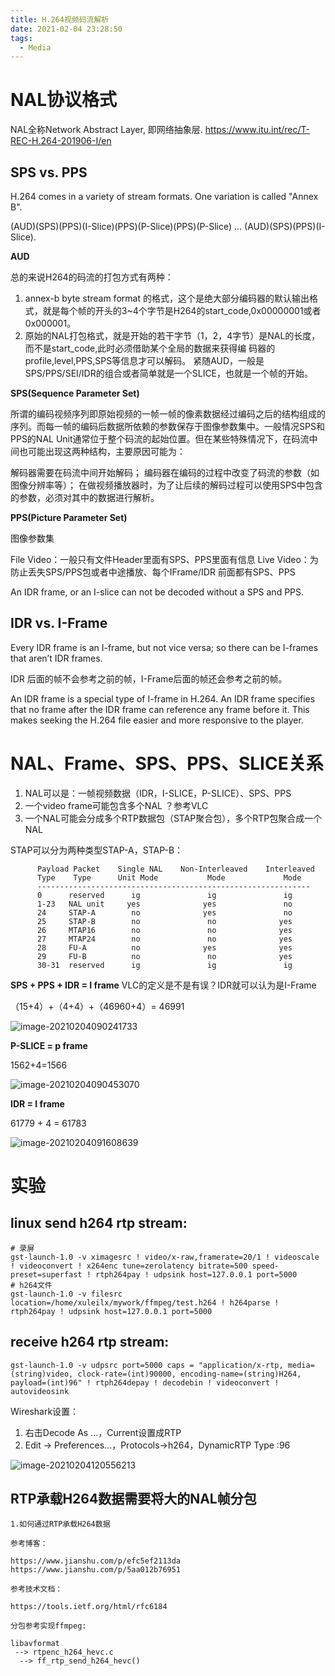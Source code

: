```yaml
---
title: H.264视频码流解析
date: 2021-02-04 23:28:50
tags:
  - Media
---
```

# NAL协议格式

NAL全称Network Abstract Layer, 即网络抽象层.
https://www.itu.int/rec/T-REC-H.264-201906-I/en

## SPS vs. PPS
H.264 comes in a variety of stream formats. One variation is called "Annex B".

(AUD)(SPS)(PPS)(I-Slice)(PPS)(P-Slice)(PPS)(P-Slice) ... (AUD)(SPS)(PPS)(I-Slice).

**AUD**

总的来说H264的码流的打包方式有两种：

1. annex-b byte stream format 的格式，这个是绝大部分编码器的默认输出格式，就是每个帧的开头的3~4个字节是H264的start_code,0x00000001或者0x000001。
2. 原始的NAL打包格式，就是开始的若干字节（1，2，4字节）是NAL的长度，而不是start_code,此时必须借助某个全局的数据来获得编 码器的profile,level,PPS,SPS等信息才可以解码。
紧随AUD，一般是SPS/PPS/SEI/IDR的组合或者简单就是一个SLICE，也就是一个帧的开始。

**SPS(Sequence Parameter Set)**

所谓的编码视频序列即原始视频的一帧一帧的像素数据经过编码之后的结构组成的序列。而每一帧的编码后数据所依赖的参数保存于图像参数集中。一般情况SPS和PPS的NAL Unit通常位于整个码流的起始位置。但在某些特殊情况下，在码流中间也可能出现这两种结构，主要原因可能为：

解码器需要在码流中间开始解码；
编码器在编码的过程中改变了码流的参数（如图像分辨率等）；
在做视频播放器时，为了让后续的解码过程可以使用SPS中包含的参数，必须对其中的数据进行解析。

**PPS(Picture Parameter Set)**

图像参数集

File Video：一般只有文件Header里面有SPS、PPS里面有信息
Live Video：为防止丢失SPS/PPS包或者中途播放、每个IFrame/IDR 前面都有SPS、PPS

An IDR frame, or an I-slice can not be decoded without a SPS and PPS. 
## IDR vs. I-Frame
Every IDR frame is an I-frame, but not vice versa; so there can be I-frames that aren’t IDR frames.

IDR 后面的帧不会参考之前的帧，I-Frame后面的帧还会参考之前的帧。

An IDR frame is a special type of I-frame in H.264. An IDR frame specifies that no frame after the IDR frame can reference any frame before it. This makes seeking the H.264 file easier and more responsive to the player.
# NAL、Frame、SPS、PPS、SLICE关系

1. NAL可以是：一帧视频数据（IDR，I-SLICE，P-SLICE）、SPS、PPS
2. 一个video frame可能包含多个NAL ？参考VLC
3. 一个NAL可能会分成多个RTP数据包（STAP聚合包），多个RTP包聚合成一个NAL

STAP可以分为两种类型STAP-A，STAP-B：

```
      Payload Packet    Single NAL    Non-Interleaved    Interleaved
      Type    Type      Unit Mode           Mode             Mode
      -------------------------------------------------------------
      0      reserved      ig               ig               ig
      1-23   NAL unit     yes              yes               no
      24     STAP-A        no              yes               no
      25     STAP-B        no               no              yes
      26     MTAP16        no               no              yes
      27     MTAP24        no               no              yes
      28     FU-A          no              yes              yes
      29     FU-B          no               no              yes
      30-31  reserved      ig               ig               ig
```

 **SPS + PPS + IDR = I frame**    VLC的定义是不是有误？IDR就可以认为是I-Frame

（15+4）+（4+4）+（46960+4）= 46991

![image-20210204090241733](https://xuleilx.github.io/images/image-20210204090241733.png)

**P-SLICE = p frame**

1562+4=1566

![image-20210204090453070](https://xuleilx.github.io/images/image-20210204090453070.png)

**IDR = I frame**

61779 + 4 = 61783

![image-20210204091608639](https://xuleilx.github.io/images/image-20210204091608639.png)

# 实验
## linux send h264 rtp stream:
```shell
# 录屏
gst-launch-1.0 -v ximagesrc ! video/x-raw,framerate=20/1 ! videoscale ! videoconvert ! x264enc tune=zerolatency bitrate=500 speed-preset=superfast ! rtph264pay ! udpsink host=127.0.0.1 port=5000
# h264文件
gst-launch-1.0 -v filesrc location=/home/xuleilx/mywork/ffmpeg/test.h264 ! h264parse ! rtph264pay ! udpsink host=127.0.0.1 port=5000
```
## receive h264 rtp stream:
```shell
gst-launch-1.0 -v udpsrc port=5000 caps = "application/x-rtp, media=(string)video, clock-rate=(int)90000, encoding-name=(string)H264, payload=(int)96" ! rtph264depay ! decodebin ! videoconvert ! autovideosink
```
Wireshark设置：

1. 右击Decode As ...，Current设置成RTP
2. Edit -> Preferences...，Protocols->h264，DynamicRTP Type :96 

![image-20210204120556213](https://xuleilx.github.io/images/image-20210204120556213.png)

## RTP承载H264数据需要将大的NAL帧分包

```
1.如何通过RTP承载H264数据

参考博客：

https://www.jianshu.com/p/efc5ef2113da
https://www.jianshu.com/p/5aa012b76951

参考技术文档：

https://tools.ietf.org/html/rfc6184

分包参考实现ffmpeg:

libavformat
 --> rtpenc_h264_hevc.c
  --> ff_rtp_send_h264_hevc()
```
